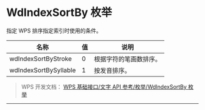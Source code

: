# WdIndexSortBy 枚举

指定 WPS 排序指定索引时使用的条件。

| 名称                  | 值  | 说明                   |
|-----------------------|-----|------------------------|
| wdIndexSortByStroke   | 0   | 根据字符的笔画数排序。 |
| wdIndexSortBySyllable | 1   | 按发音排序。           |

> WPS 开发文档： [WPS 基础接口/文字 API 参考/枚举/WdIndexSortBy 枚举](https://qn.cache.wpscdn.cn/encs/doc/office_v19/topics/WPS%20%E5%9F%BA%E7%A1%80%E6%8E%A5%E5%8F%A3/%E6%96%87%E5%AD%97%20API%20%E5%8F%82%E8%80%83/%E6%9E%9A%E4%B8%BE/WdIndexSortBy%20%E6%9E%9A%E4%B8%BE.html)

------------------------------------------------------------------------
